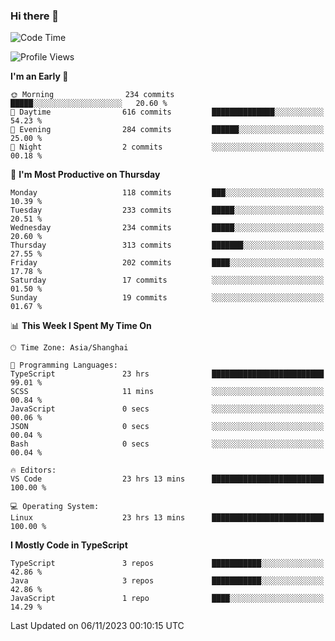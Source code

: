 ### Hi there 👋

<!--
**waynelwz/waynelwz** is a ✨ _special_ ✨ repository because its `README.md` (this file) appears on your GitHub profile.

Here are some ideas to get you started:

- 🔭 I’m currently working on ...
- 🌱 I’m currently learning ...
- 👯 I’m looking to collaborate on ...
- 🤔 I’m looking for help with ...
- 💬 Ask me about ...
- 📫 How to reach me: ...
- 😄 Pronouns: ...
- ⚡ Fun fact: ...
-->

<!--START_SECTION:waka-->
![Code Time](http://img.shields.io/badge/Code%20Time-2%2C083%20hrs%203%20mins-blue)

![Profile Views](http://img.shields.io/badge/Profile%20Views-0-blue)

**I'm an Early 🐤** 

```text
🌞 Morning                234 commits         █████░░░░░░░░░░░░░░░░░░░░   20.60 % 
🌆 Daytime                616 commits         ██████████████░░░░░░░░░░░   54.23 % 
🌃 Evening                284 commits         ██████░░░░░░░░░░░░░░░░░░░   25.00 % 
🌙 Night                  2 commits           ░░░░░░░░░░░░░░░░░░░░░░░░░   00.18 % 
```
📅 **I'm Most Productive on Thursday** 

```text
Monday                   118 commits         ███░░░░░░░░░░░░░░░░░░░░░░   10.39 % 
Tuesday                  233 commits         █████░░░░░░░░░░░░░░░░░░░░   20.51 % 
Wednesday                234 commits         █████░░░░░░░░░░░░░░░░░░░░   20.60 % 
Thursday                 313 commits         ███████░░░░░░░░░░░░░░░░░░   27.55 % 
Friday                   202 commits         ████░░░░░░░░░░░░░░░░░░░░░   17.78 % 
Saturday                 17 commits          ░░░░░░░░░░░░░░░░░░░░░░░░░   01.50 % 
Sunday                   19 commits          ░░░░░░░░░░░░░░░░░░░░░░░░░   01.67 % 
```


📊 **This Week I Spent My Time On** 

```text
🕑︎ Time Zone: Asia/Shanghai

💬 Programming Languages: 
TypeScript               23 hrs              █████████████████████████   99.01 % 
SCSS                     11 mins             ░░░░░░░░░░░░░░░░░░░░░░░░░   00.84 % 
JavaScript               0 secs              ░░░░░░░░░░░░░░░░░░░░░░░░░   00.06 % 
JSON                     0 secs              ░░░░░░░░░░░░░░░░░░░░░░░░░   00.04 % 
Bash                     0 secs              ░░░░░░░░░░░░░░░░░░░░░░░░░   00.04 % 

🔥 Editors: 
VS Code                  23 hrs 13 mins      █████████████████████████   100.00 % 

💻 Operating System: 
Linux                    23 hrs 13 mins      █████████████████████████   100.00 % 
```

**I Mostly Code in TypeScript** 

```text
TypeScript               3 repos             ███████████░░░░░░░░░░░░░░   42.86 % 
Java                     3 repos             ███████████░░░░░░░░░░░░░░   42.86 % 
JavaScript               1 repo              ████░░░░░░░░░░░░░░░░░░░░░   14.29 % 
```




 Last Updated on 06/11/2023 00:10:15 UTC
<!--END_SECTION:waka-->
